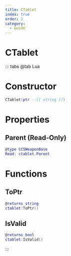 ```yaml
---
title: CTablet
index: true
order: 2
category:
  - Guide
---
```


# CTablet

::: tabs
@tab Lua
# Constructor
```lua
CTablet(ptr --[[ string ]])
```
# Properties
## Parent (Read-Only)
```lua
@type CCSWeaponBase
Read: ctablet.Parent
```
# Functions
## ToPtr
```lua
@returns string
ctablet:ToPtr()
```
## IsValid
```lua
@returns bool
ctablet:IsValid()
```

:::